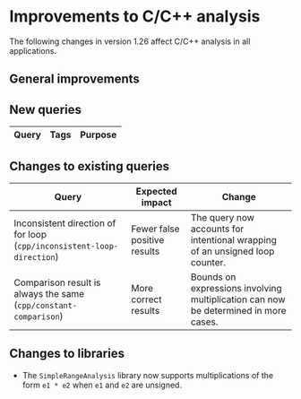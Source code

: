 # Improvements to C/C++ analysis

The following changes in version 1.26 affect C/C++ analysis in all applications.

## General improvements

## New queries

| **Query**                   | **Tags**  | **Purpose**                                                        |
|-----------------------------|-----------|--------------------------------------------------------------------|

## Changes to existing queries

| **Query**                  | **Expected impact**    | **Change**                                                       |
|----------------------------|------------------------|------------------------------------------------------------------|
| Inconsistent direction of for loop (`cpp/inconsistent-loop-direction`) | Fewer false positive results | The query now accounts for intentional wrapping of an unsigned loop counter. |
| Comparison result is always the same (`cpp/constant-comparison`) | More correct results | Bounds on expressions involving multiplication can now be determined in more cases. |

## Changes to libraries

* The `SimpleRangeAnalysis` library now supports multiplications of the form
  `e1 * e2` when `e1` and `e2` are unsigned.
